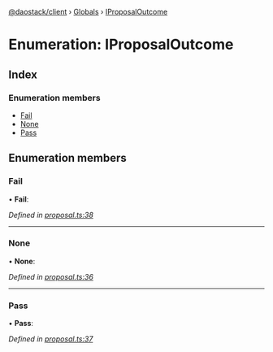 [@daostack/client](../README.md) › [Globals](../globals.md) › [IProposalOutcome](iproposaloutcome.md)

# Enumeration: IProposalOutcome

## Index

### Enumeration members

* [Fail](iproposaloutcome.md#fail)
* [None](iproposaloutcome.md#none)
* [Pass](iproposaloutcome.md#pass)

## Enumeration members

###  Fail

• **Fail**:

*Defined in [proposal.ts:38](https://github.com/daostack/client/blob/77afecd/src/proposal.ts#L38)*

___

###  None

• **None**:

*Defined in [proposal.ts:36](https://github.com/daostack/client/blob/77afecd/src/proposal.ts#L36)*

___

###  Pass

• **Pass**:

*Defined in [proposal.ts:37](https://github.com/daostack/client/blob/77afecd/src/proposal.ts#L37)*
